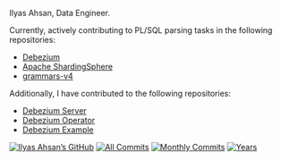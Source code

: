 Ilyas Ahsan, Data Engineer.

Currently, actively contributing to PL/SQL parsing tasks in the following repositories:

- [Debezium](https://github.com/debezium/debezium/pulls?q=is%3Apr+is%3Aclosed+author%3Ailyasahsan123)
- [Apache ShardingSphere](https://github.com/apache/shardingsphere/pulls?q=is%3Apr+is%3Aclosed+author%3Ailyasahsan123)
- [grammars-v4](https://github.com/antlr/grammars-v4/pulls?q=is%3Apr+is%3Aclosed+author%3Ailyasahsan123)

Additionally, I have contributed to the following repositories:
  
- [Debezium Server](https://github.com/debezium/debezium-server/pulls?q=is%3Apr+is%3Aclosed+author%3Ailyasahsan123)
- [Debezium Operator](https://github.com/debezium/debezium-operator/pulls?q=is%3Apr+is%3Aclosed+author%3Ailyasahsan123)
- [Debezium Example](https://github.com/debezium/debezium-examples/pulls?q=is%3Apr+is%3Aclosed+author%3Ailyasahsan123)


[![Ilyas Ahsan’s GitHub](https://img.shields.io/github/followers/ilyasahsan123?label=follow&style=social)](https://github.com/ilyasahsan123)
[![All Commits](https://badges.pufler.dev/commits/all/ilyasahsan123?style=social)](https://badges.pufler.dev)
[![Monthly Commits](https://badges.pufler.dev/commits/monthly/ilyasahsan123?style=social)](https://badges.pufler.dev)
[![Years](https://badges.pufler.dev/years/terrymanu?style=social)](https://badges.pufler.dev)
